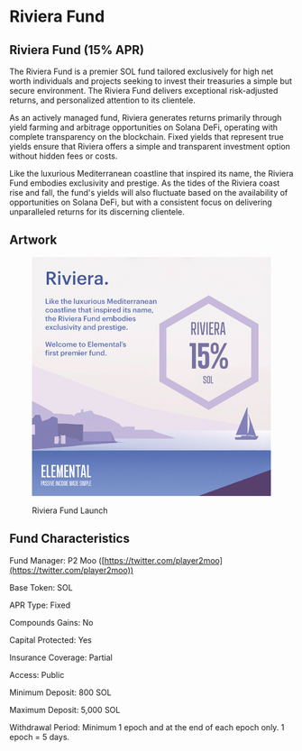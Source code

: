 # Riviera Fund

## Riviera Fund (15% APR)

The Riviera Fund is a premier SOL fund tailored exclusively for high net worth individuals and projects seeking to invest their treasuries a simple but secure environment. The Riviera Fund delivers exceptional risk-adjusted returns, and personalized attention to its clientele.

As an actively managed fund, Riviera generates returns primarily through yield farming and arbitrage opportunities on Solana DeFi, operating with complete transparency on the blockchain. Fixed yields that represent true yields ensure that Riviera offers a simple and transparent investment option without hidden fees or costs.

Like the luxurious Mediterranean coastline that inspired its name, the Riviera Fund embodies exclusivity and prestige. As the tides of the Riviera coast rise and fall, the fund's yields will also fluctuate based on the availability of opportunities on Solana DeFi, but with a consistent focus on delivering unparalleled returns for its discerning clientele.

## Artwork

<figure><img src="../../.gitbook/assets/23_03_30_riviera_launch.png" alt=""><figcaption><p>Riviera Fund Launch</p></figcaption></figure>

## Fund Characteristics

Fund Manager: P2 Moo ([https://twitter.com/player2moo](https://twitter.com/player2moo))

Base Token: SOL

APR Type: Fixed

Compounds Gains: No

Capital Protected: Yes

Insurance Coverage: Partial

Access: Public

Minimum Deposit: 800 SOL

Maximum Deposit: 5,000 SOL

Withdrawal Period: Minimum 1 epoch and at the end of each epoch only. 1 epoch = 5 days.
